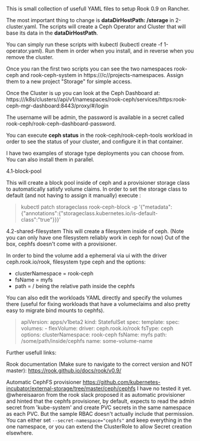 This is small collection of usefull YAML files to setup Rook 0.9 on Rancher.

The most important thing to change is **dataDirHostPath: /storage** in 2-cluster.yaml. 
The scripts will create a Ceph Operator and Cluster that will base its data in the **dataDirHostPath**.

You can simply run these scripts with kubectl (kubectl create -f 1-operator.yaml).
Run them in order when you install, and in reverse when you remove the cluster.

Once you ran the first two scripts you can see the two namespaces rook-ceph and rook-ceph-system in https://<your rancher>/c/<your cluster>/projects-namespaces.
Assign them to a new project "Storage" for simple access. 

Once the Cluster is up you can look at the Ceph Dashboard at:
https://<your rancher>/k8s/clusters/<your cluster>/api/v1/namespaces/rook-ceph/services/https:rook-ceph-mgr-dashboard:8443/proxy/#/login

The username will be admin, the password is available in a secret called rook-ceph/rook-ceph-dashboard-password.

You can execute **ceph status** in the rook-ceph/rook-ceph-tools workload in order to see the status of your cluster, and configure it in that container.

I have two examples of storage type deployments you can choose from. You can also install them in parallel.
  
4.1-block-pool

This will create a block pool inside of ceph and a provisioner storage class to automatically satisfy volume claims. 
In order to set the storage class to default (and not having to assign it manually) execute :
> kubectl patch storageclass rook-ceph-block -p '{"metadata": {"annotations":{"storageclass.kubernetes.io/is-default-class":"true"}}}'

4.2-shared-filesystem
This will create a filesystem inside of ceph. (Note you can only have one filesystem reliably work in ceph for now) 
Out of the box, cephfs doesn't come with a provisioner.

In order to bind the volume add a ephemeral via ui with the driver ceph.rook.io/rook, filesystem type ceph and the options:
- clusterNamespace = rook-ceph
- fsName = myfs 
- path = / being the relative path inside the cephfs
  
You can also edit the workloads YAML directly and specify the volumes there (useful for fixing workloads that have a volumeclaims and also pretty easy to migrate bind mounts to cephfs).

> apiVersion: apps/v1beta2
kind: StatefulSet
spec:
  template:
    spec:
      volumes:
      - flexVolume:
          driver: ceph.rook.io/rook
          fsType: ceph
          options:
            clusterNamespace: rook-ceph
            fsName: myfs
            path: /some/path/inside/cephfs
        name: some-volume-name




Further usefull links:

Rook documentation (Make sure to navigate to the correct version and NOT master): https://rook.github.io/docs/rook/v0.9/

Automatic CephFS provisioner
https://github.com/kubernetes-incubator/external-storage/tree/master/ceph/cephfs
I have no tested it yet. @whereisaaron from the rook slack proposed it as automatic provisioner and hinted that the cephfs provisioner, by default, expects to read the admin secret from 'kube-system' and create PVC secrets in the same namespace as each PVC. 
But the sample RBAC doesn't actually include that permission. You can either set `--secret-namespace="cephfs"` and keep everything in the one namespace, or you can extend the ClusterRole to allow Secret creation elsewhere.
